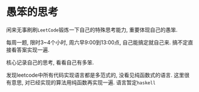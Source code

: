 # 愚笨的思考

闲来无事刷刷`LeetCode`锻炼一下自己的特殊思考能力, 重要体现自己的愚笨. 

每周一题, 限时3\~4个小时, 周六早9:00到13:00点, 自己能搞定就自己来. 搞不定直接看答案实现一遍. 

核心记录自己的思考, 看看自己有多笨.


发现leetcode中所有代码实现语言都是多范式的, 没看见纯函数式的语言. 这里很有意思, 对已经实现的算法用纯函数再实现一遍. 语言暂定`haskell` 
